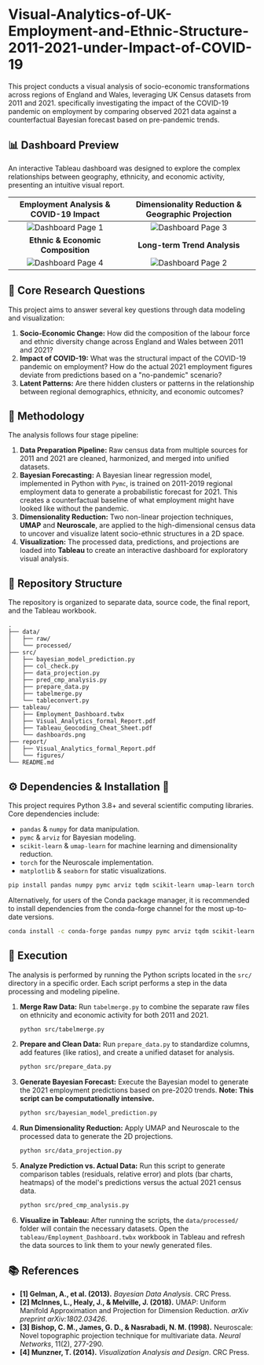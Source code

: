 # Visual-Analytics-of-UK-Employment-and-Ethnic-Structure-2011-2021-under-Impact-of-COVID-19

This project conducts a visual analysis of socio-economic transformations across regions of England and Wales, leveraging UK Census datasets from 2011 and 2021. specifically investigating the impact of the COVID-19 pandemic on employment by comparing observed 2021 data against a counterfactual Bayesian forecast based on pre-pandemic trends.

## 📊 Dashboard Preview

An interactive Tableau dashboard was designed to explore the complex relationships between geography, ethnicity, and economic activity, presenting an intuitive visual report.

| Employment Analysis & COVID-19 Impact | Dimensionality Reduction & Geographic Projection |
| :---: | :---: |
| ![Dashboard Page 1](./report/figures/page1.png) | ![Dashboard Page 3](./report/figures/page3.png) |
| **Ethnic & Economic Composition** | **Long-term Trend Analysis** |
| ![Dashboard Page 4](./report/figures/page4.jpg) | ![Dashboard Page 2](./report/figures/page2.png) |

## 🎯 Core Research Questions

This project aims to answer several key questions through data modeling and visualization:
1.  **Socio-Economic Change:** How did the composition of the labour force and ethnic diversity change across England and Wales between 2011 and 2021?
2.  **Impact of COVID-19:** What was the structural impact of the COVID-19 pandemic on employment? How do the actual 2021 employment figures deviate from predictions based on a "no-pandemic" scenario?
3.  **Latent Patterns:** Are there hidden clusters or patterns in the relationship between regional demographics, ethnicity, and economic outcomes?

## 🔬 Methodology

The analysis follows four stage pipeline:

1.  **Data Preparation Pipeline:** Raw census data from multiple sources for 2011 and 2021 are cleaned, harmonized, and merged into unified datasets.
2.  **Bayesian Forecasting:** A Bayesian linear regression model, implemented in Python with `Pymc`, is trained on 2011-2019 regional employment data to generate a probabilistic forecast for 2021. This creates a counterfactual baseline of what employment might have looked like without the pandemic.
3.  **Dimensionality Reduction:** Two non-linear projection techniques, **UMAP** and **Neuroscale**, are applied to the high-dimensional census data to uncover and visualize latent socio-ethnic structures in a 2D space.
4.  **Visualization:** The processed data, predictions, and projections are loaded into **Tableau** to create an interactive dashboard for exploratory visual analysis.

## 📁 Repository Structure

The repository is organized to separate data, source code, the final report, and the Tableau workbook.
```
.
├── data/
│   ├── raw/
│   └── processed/
├── src/
│   ├── bayesian_model_prediction.py
│   ├── col_check.py
│   ├── data_projection.py
│   ├── pred_cmp_analysis.py
│   ├── prepare_data.py
│   ├── tabelmerge.py
│   └── tableconvert.py
├── tableau/
│   ├── Employment_Dashboard.twbx
│   ├── Visual_Analytics_formal_Report.pdf
│   ├── Tableau_Geocoding_Cheat_Sheet.pdf
│   └── dashboards.png
├── report/
│   ├── Visual_Analytics_formal_Report.pdf
│   └── figures/
└── README.md
```
## ⚙ Dependencies & Installation 🔧


This project requires Python 3.8+ and several scientific computing libraries. Core dependencies include:
* `pandas` & `numpy` for data manipulation.
* `pymc` & `arviz` for Bayesian modeling.
* `scikit-learn` & `umap-learn` for machine learning and dimensionality reduction.
* `torch` for the Neuroscale implementation.
* `matplotlib` & `seaborn` for static visualizations.

```bash
pip install pandas numpy pymc arviz tqdm scikit-learn umap-learn torch matplotlib seaborn
```

Alternatively, for users of the Conda package manager, it is recommended to install dependencies from the conda-forge channel for the most up-to-date versions.

```Bash
conda install -c conda-forge pandas numpy pymc arviz tqdm scikit-learn umap-learn pytorch matplotlib seaborn
```

## 🚀 Execution

The analysis is performed by running the Python scripts located in the `src/` directory in a specific order. Each script performs a step in the data processing and modeling pipeline.

1.  **Merge Raw Data:**
    Run `tabelmerge.py` to combine the separate raw files on ethnicity and economic activity for both 2011 and 2021.
    ```bash
    python src/tabelmerge.py
    ```
2.  **Prepare and Clean Data:**
    Run `prepare_data.py` to standardize columns, add features (like ratios), and create a unified dataset for analysis.
    ```bash
    python src/prepare_data.py
    ```
3.  **Generate Bayesian Forecast:**
    Execute the Bayesian model to generate the 2021 employment predictions based on pre-2020 trends. **Note: This script can be computationally intensive.**
    ```bash
    python src/bayesian_model_prediction.py
    ```
4.  **Run Dimensionality Reduction:**
    Apply UMAP and Neuroscale to the processed data to generate the 2D projections.
    ```bash
    python src/data_projection.py
    ```
5.  **Analyze Prediction vs. Actual Data:**
    Run this script to generate comparison tables (residuals, relative error) and plots (bar charts, heatmaps) of the model's predictions versus the actual 2021 census data.
    ```bash
    python src/pred_cmp_analysis.py
    ```

6.  **Visualize in Tableau:**
    After running the scripts, the `data/processed/` folder will contain the necessary datasets. Open the `tableau/Employment_Dashboard.twbx` workbook in Tableau and refresh the data sources to link them to your newly generated files.

## 📚 References

* **[1] Gelman, A., et al. (2013).** *Bayesian Data Analysis*. CRC Press.
* **[2] McInnes, L., Healy, J., & Melville, J. (2018).** UMAP: Uniform Manifold Approximation and Projection for Dimension Reduction. *arXiv preprint arXiv:1802.03426*.
* **[3] Bishop, C. M., James, G. D., & Nasrabadi, N. M. (1998).** Neuroscale: Novel topographic projection technique for multivariate data. *Neural Networks*, 11(2), 277-290.
* **[4] Munzner, T. (2014).** *Visualization Analysis and Design*. CRC Press.


